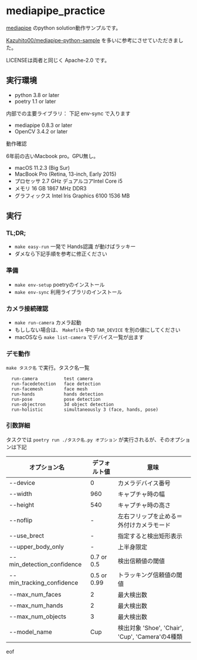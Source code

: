 # mediapipe_practice

[mediapipe](https://google.github.io/mediapipe/) のpython solution動作サンプルです。

[Kazuhito00/mediapipe-python-sample](https://github.com/Kazuhito00/mediapipe-python-sample) を多いに参考にさせていただきました。

LICENSEは両者と同じく Apache-2.0 です。

## 実行環境

- python 3.8 or later
- poetry 1.1 or later

内部での主要ライブラリ： 下記 env-sync で入ります

- mediapipe 0.8.3 or later
- OpenCV 3.4.2 or later

動作確認

6年前の古いMacbook pro。GPU無し。

- macOS 11.2.3 (Big Sur)
- MacBook Pro (Retina, 13-inch, Early 2015)
- プロセッサ 2.7 GHz デュアルコアIntel Core i5
- メモリ 16 GB 1867 MHz DDR3
- グラフィックス Intel Iris Graphics 6100 1536 MB

## 実行

### TL;DR;

- `make easy-run` 一発で Hands認識 が動けばラッキー
- ダメなら下記手順を参考に修正ください
### 準備

- `make env-setup` poetryのインストール
- `make env-sync`  利用ライブラリのインストール

### カメラ接続確認

- `make run-camera` カメラ起動
- もししない場合は、 `Makefile` 中の `TAR_DEVICE` を別の値にしてください
- macOSなら `make list-camera` でデバイス一覧が出ます

### デモ動作

`make タスク名` で実行。タスク名一覧

```text
  run-camera          test camera
  run-facedetection   face detection
  run-facemesh        face mesh
  run-hands           hands detection
  run-pose            pose detection
  run-objectron       3d object detection
  run-holistic        simultaneously 3 (face, hands, pose)
```

### 引数詳細

タスクでは `poetry run ./タスク名.py オプション` が実行されるが、そのオプションは下記

| オプション名 | デフォルト値 | 意味 |
|--------------|-----------|------|
| --device | 0 | カメラデバイス番号 |
| --width | 960 | キャプチャ時の幅 |
| --height | 540 | キャプチャ時の高さ |
| --noflip | - | 左右フリップを止める＝外付けカメラモード |
| --use_brect | - | 指定すると検出矩形表示 |
| --upper_body_only | - | 上半身限定 |
| --min_detection_confidence | 0.7 or 0.5 | 検出信頼値の閾値 |
| --min_tracking_confidence | 0.5 or 0.99 | トラッキング信頼値の閾値 |
| --max_num_faces | 2 | 最大検出数 |
| --max_num_hands | 2 | 最大検出数 |
| --max_num_objects | 3 | 最大検出数 |
| --model_name | Cup | 検出対象 'Shoe', 'Chair', 'Cup', 'Camera'の4種類 |

eof
